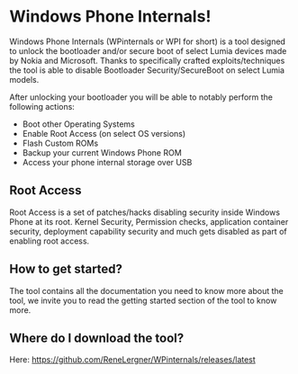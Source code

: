 # Windows Phone Internals!

Windows Phone Internals (WPinternals or WPI for short) is a tool designed to unlock the bootloader and/or secure boot of select Lumia devices made by Nokia and Microsoft.
Thanks to specifically crafted exploits/techniques the tool is able to disable Bootloader Security/SecureBoot on select Lumia models.

After unlocking your bootloader you will be able to notably perform the following actions:

- Boot other Operating Systems
- Enable Root Access (on select OS versions)
- Flash Custom ROMs
- Backup your current Windows Phone ROM
- Access your phone internal storage over USB

## Root Access

Root Access is a set of patches/hacks disabling security inside Windows Phone at its root. Kernel Security, Permission checks, application container security, deployment capability security and much gets disabled as part of enabling root access.

## How to get started?

The tool contains all the documentation you need to know more about the tool, we invite you to read the getting started section of the tool to know more.

## Where do I download the tool?

Here: https://github.com/ReneLergner/WPinternals/releases/latest
